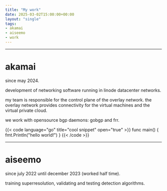```yaml
---
title: "My work"
date: 2025-03-02T15:00:00+00:00
layout: "single"
tags: 
- akamai
- aiseemo
- work
---
```



---
# akamai

since may 2024.

development of networking software running in linode datacenter networks.

my team is responsible for the control plane of the overlay network.
the overlay network provides connectivity for the virtual machines and the virtual private cloud.

we work with opensource bgp daemons: gobgp and frr.

{{< code language="go" title="cool snippet" open="true" >}}
func main() {
    fmt.Println("hello world!")
}
{{< /code >}}

---
# aiseemo

since july 2022 until december 2023 (worked half time).

training superresolution, validating and testing detection algorithms.


